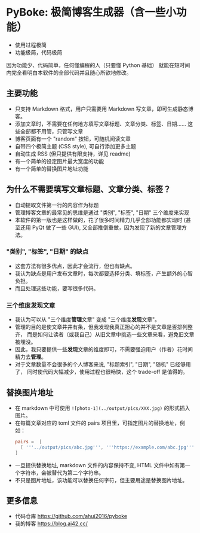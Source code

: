 # PyBoke: 极简博客生成器（含一些小功能）

- 使用过程极简
- 功能极简，代码极简

因为功能少、代码简单，任何懂编程的人（只要懂 Python 基础）
就能在短时间内完全看明白本软件的全部代码并且随心所欲地修改。

## 主要功能

- 只支持 Markdown 格式，用户只需要用 Markdown 写文章，即可生成静态博客。
- 添加文章时，不需要在任何地方填写文章标题、文章分类、标签、日期…… 这些全部都不用管，只管写文章
- 博客页面有一个 "random" 按钮，可随机阅读文章
- 自带四个极简主题 (CSS style), 可自行添加更多主题
- 自动生成 RSS (但只提供有限支持，详见 readme)
- 有一个简单的设定图片最大宽度的功能
- 有一个简单的替换图片地址功能

## 为什么不需要填写文章标题、文章分类、标签？

- 自动提取文件第一行的内容作为标题
- 管理博客文章的最常见的思维是通过 "类别", "标签", "日期" 三个维度来实现
- 本软件的第一版也是这样做的，花了很多时间精力几乎全部功能都实现时
  (甚至还用 PyQt 做了一些 GUI), 又全部推倒重做，因为发现了新的文章管理方法。

### "类别", "标签", "日期" 的缺点

- 这套方法有很多优点，因此才会流行，但也有缺点。
- 我认为缺点是用户发布文章时，每次都要选择分类、填标签，产生额外的心智负担。
- 而且处理这些功能，要写很多代码。

### 三个维度发现文章

- 我认为可以从 "三个维度**管理**文章" 变成 "三个维度**发现**文章"。
- 管理的目的是使文章井井有条，但我发现我真正担心的并不是文章是否排列整齐，
  而是如何让读者（或我自己）从旧文章中挑选一些文章来看，避免旧文章被埋没。
- 因此，我只要提供一些**发现**文章的维度即可，不需要强迫用户（作者）花时间精力去**管理**。
- 对于文章数量不会很多的个人博客来说, "标题索引", "日期", "随机" 已经够用了，
  同时使代码大幅减少，使用过程也很畅快，这个 trade-off 是值得的。

## 替换图片地址

- 在 markdown 中可使用 `![photo-1](../output/pics/XXX.jpg)` 的形式插入图片。
- 在每篇文章对应的 toml 文件的 pairs 项目里，可指定图片的替换地址，例如：
  ```toml
  pairs =  [
    [ '''../output/pics/abc.jpg''', '''https://example.com/abc.jpg''' ],
  ]
  ```
- 一旦提供替换地址, markdown 文件的内容保持不变, HTML 文件中如有第一个字符串，会被替代为第二个字符串。
- 不只是图片地址，该功能可以替换任何字符，但主要用途是替换图片地址。

## 更多信息

- 代码仓库 <https://github.com/ahui2016/pyboke>
- 我的博客 <https://blog.ai42.cc/>
